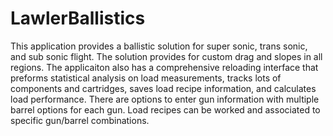 # LawlerBallistics
This application provides a ballistic solution for super sonic, trans sonic, and sub sonic flight.  The solution provides for custom drag and slopes in all regions.  The applicaiton also has a comprehensive reloading interface that preforms statistical analysis on load measurements, tracks lots of components and cartridges, saves load recipe information, and calculates load performance.
There are options to enter gun information with multiple barrel options for each gun.  Load recipes can be worked and associated to specific gun/barrel combinations.
